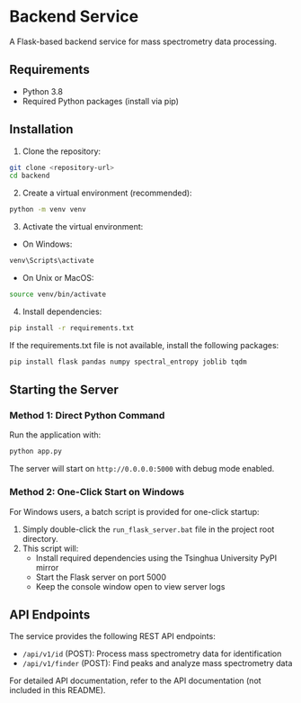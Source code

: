 # Backend Service

A Flask-based backend service for mass spectrometry data processing.

## Requirements

- Python 3.8
- Required Python packages (install via pip)

## Installation

1. Clone the repository:
```bash
git clone <repository-url>
cd backend
```

2. Create a virtual environment (recommended):
```bash
python -m venv venv
```

3. Activate the virtual environment:
- On Windows:
```bash
venv\Scripts\activate
```
- On Unix or MacOS:
```bash
source venv/bin/activate
```

4. Install dependencies:
```bash
pip install -r requirements.txt
```

If the requirements.txt file is not available, install the following packages:
```bash
pip install flask pandas numpy spectral_entropy joblib tqdm
```

## Starting the Server

### Method 1: Direct Python Command

Run the application with:
```bash
python app.py
```

The server will start on `http://0.0.0.0:5000` with debug mode enabled.

### Method 2: One-Click Start on Windows

For Windows users, a batch script is provided for one-click startup:

1. Simply double-click the `run_flask_server.bat` file in the project root directory.
2. This script will:
   - Install required dependencies using the Tsinghua University PyPI mirror
   - Start the Flask server on port 5000
   - Keep the console window open to view server logs

## API Endpoints

The service provides the following REST API endpoints:

- `/api/v1/id` (POST): Process mass spectrometry data for identification
- `/api/v1/finder` (POST): Find peaks and analyze mass spectrometry data

For detailed API documentation, refer to the API documentation (not included in this README). 